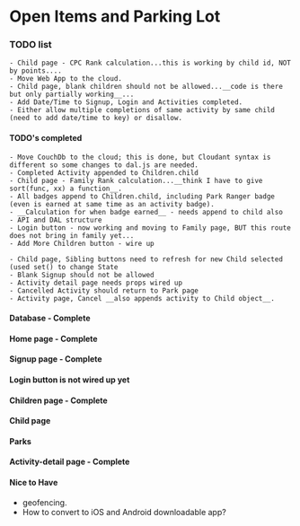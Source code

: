 # Open Items and Parking Lot

### TODO list
    - Child page - CPC Rank calculation...this is working by child id, NOT by points....
    - Move Web App to the cloud.
    - Child page, blank children should not be allowed...__code is there but only partially working__...
    - Add Date/Time to Signup, Login and Activities completed.
    - Either allow multiple completions of same activity by same child (need to add date/time to key) or disallow.
  

  #### TODO's completed
    - Move CouchDb to the cloud; this is done, but Cloudant syntax is different so some changes to dal.js are needed.
    - Completed Activity appended to Children.child
    - Child page - Family Rank calculation...__think I have to give sort(func, xx) a function__.
    - All badges append to Children.child, including Park Ranger badge (even is earned at same time as an activity badge).
    - __Calculation for when badge earned__ - needs append to child also
    - API and DAL structure
    - Login button - now working and moving to Family page, BUT this route does not bring in family yet...
    - Add More Children button - wire up

    - Child page, Sibling buttons need to refresh for new Child selected (used set() to change State
    - Blank Signup should not be allowed
    - Activity detail page needs props wired up
    - Cancelled Activity should return to Park page
    - Activity page, Cancel __also appends activity to Child object__.


#### Database - Complete

#### Home page - Complete

#### Signup page - Complete

#### Login button is not wired up yet


#### Children page - Complete

#### Child page

#### Parks

#### Activity-detail page - Complete



#### Nice to Have
  - geofencing.
  - How to convert to iOS and Android downloadable app?

